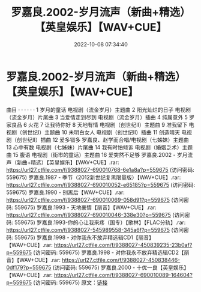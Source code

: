 ﻿---
title: 罗嘉良.2002-岁月流声（新曲+精选）【英皇娱乐】【WAV+CUE】
date: 2022-10-08 07:34:40
categories: WAV车载音乐、镜像
tags: 华语中文
---
# 罗嘉良.2002-岁月流声（新曲+精选）【英皇娱乐】【WAV+CUE】

曲目 · · · · · ·
1 岁月的童话 电视剧（流金岁月）主题曲
2 阳光灿烂的日子 电视剧（流金岁月）片尾曲
3 当爱情走到尽到 电视剧（流金岁月）插曲
4 纯属意外
5 罗家良品
6 火花
7 让我待你好
8 天地有情 电视剧（创世纪II）主题曲
9 准我留下 电视剧（创世纪I）主题曲
10 未明白女人 电视剧（创世纪II）插曲
11 创造晴天 电视剧（创世纪II）插曲
12 爱多错多 罗嘉良、赵学而合唱/电视剧（七姊妹）主题曲
13 心中有数 电视剧（七姊妹）片尾曲
14 我有时怕倾诉 电视剧（婚姻乏术）主题曲
15 腹语 电视剧（街市的童话）主题曲
16 爱突然不足够
罗嘉良.2002 - 岁月流声（新曲+精选）【英皇娱乐】【WAV+CUE】.rar: https://url27.ctfile.com/f/9388027-690010768-6e1a8a?p=559675
(访问密码: 559675)
罗嘉良.1987 - 季节（2012新世纪复黑限量版）【WAV+CUE】.rar: https://url27.ctfile.com/f/9388027-690010052-e65185?p=559675
(访问密码: 559675)
罗嘉良.1990 - 别离后【WAV+CUE】.rar: https://url27.ctfile.com/f/9388027-690010069-058d91?p=559675
(访问密码: 559675)
罗嘉良.1993 - 天地豪情【丽音】【WAV+CUE】.rar: https://url27.ctfile.com/f/9388027-690010046-338e30?p=559675
(访问密码: 559675)
罗嘉良.1993-你的心让我來疼（国专）【歌林】【FLAC分轨】.rar: https://url27.ctfile.com/f/9388027-545989558-345a6f?p=559675
(访问密码: 559675)
罗嘉良.1998 - 对你我永不放弃精选辑CD1【丽音】【WAV+CUE】.rar: https://url27.ctfile.com/f/9388027-450839235-23b0af?p=559675
(访问密码: 559675)
罗嘉良.1998 - 对你我永不放弃精选辑CD2【丽音】【WAV+CUE】.rar: https://url27.ctfile.com/f/9388027-450838446-0df179?p=559675
(访问密码: 559675)
罗嘉良.2000 - 十优一良【英皇娱乐】【WAV+CUE】.rar: https://url27.ctfile.com/f/9388027-690010089-164604?p=559675
(访问密码: 559675)
原文：[链接](https://blog.sina.com.cn/s/blog_1647c7e7601030zt3.html)